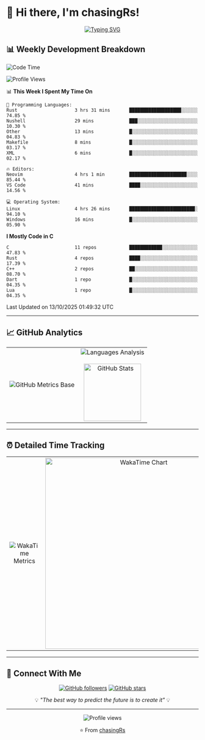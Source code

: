 # 👋 Hi there, I'm chasingRs!

<div align="center">
  
  [![Typing SVG](https://readme-typing-svg.herokuapp.com?font=Fira+Code&pause=1000&color=2E8B57&center=true&vCenter=true&width=435&lines=Welcome+to+my+GitHub+Profile!;Passionate+Developer;Always+Learning+Something+New)](https://git.io/typing-svg)
  
</div>

## 📊 Weekly Development Breakdown

<!--START_SECTION:waka-->
![Code Time](http://img.shields.io/badge/Code%20Time-646%20hrs%2028%20mins-blue)

![Profile Views](http://img.shields.io/badge/Profile%20Views-1-blue)

📊 **This Week I Spent My Time On** 

```text
💬 Programming Languages: 
Rust                     3 hrs 31 mins       ███████████████████░░░░░░   74.85 % 
Nushell                  29 mins             ███░░░░░░░░░░░░░░░░░░░░░░   10.30 % 
Other                    13 mins             █░░░░░░░░░░░░░░░░░░░░░░░░   04.83 % 
Makefile                 8 mins              █░░░░░░░░░░░░░░░░░░░░░░░░   03.17 % 
XML                      6 mins              █░░░░░░░░░░░░░░░░░░░░░░░░   02.17 % 

🔥 Editors: 
Neovim                   4 hrs 1 min         █████████████████████░░░░   85.44 % 
VS Code                  41 mins             ████░░░░░░░░░░░░░░░░░░░░░   14.56 % 

💻 Operating System: 
Linux                    4 hrs 26 mins       ████████████████████████░   94.10 % 
Windows                  16 mins             █░░░░░░░░░░░░░░░░░░░░░░░░   05.90 % 
```

**I Mostly Code in C** 

```text
C                        11 repos            ████████████░░░░░░░░░░░░░   47.83 % 
Rust                     4 repos             ████░░░░░░░░░░░░░░░░░░░░░   17.39 % 
C++                      2 repos             ██░░░░░░░░░░░░░░░░░░░░░░░   08.70 % 
Dart                     1 repo              █░░░░░░░░░░░░░░░░░░░░░░░░   04.35 % 
Lua                      1 repo              █░░░░░░░░░░░░░░░░░░░░░░░░   04.35 % 
```




 Last Updated on 13/10/2025 01:49:32 UTC
<!--END_SECTION:waka-->

---

## 📈 GitHub Analytics

<div align="center">
  
<table>
  <tr>
    <td align="center">
      <img src="https://cdn.jsdelivr.net/gh/PongKJ/PongKJ/github-metrics/base.svg" alt="GitHub Metrics Base"/>
    </td>
    <td align="center">
      <img src="https://cdn.jsdelivr.net/gh/PongKJ/PongKJ/github-metrics/languages.indepth.svg" alt="Languages Analysis" />
      <br><br>
      <img height="150px" src="https://github-readme-stats-git-masterrstaa-rickstaa.vercel.app/api?username=PongKJ&hide_border=true&show_icons=true&include_all_commits=true&line_height=21&text_color=000&icon_color=000&theme=graywhite" alt="GitHub Stats" />
    </td>
  </tr>
</table>

</div>

---

## ⏰ Detailed Time Tracking

<div align="center">
  
<table>
  <tr>
    <td align="center">
      <img src="https://cdn.jsdelivr.net/gh/PongKJ/PongKJ/github-metrics/wakatime.svg" alt="WakaTime Metrics" />
    </td>
    <td align="center">
      <img src="https://wakatime.com/share/@PongKJ/fb6b71c6-d171-495f-a7b4-eae1c915ea3c.svg" width="500" alt="WakaTime Chart"/>
    </td>
  </tr>
</table>
  
</div>

---

## 🤝 Connect With Me

<div align="center">
  
[![GitHub followers](https://img.shields.io/github/followers/chasingRs?label=Follow&style=social)](https://github.com/chasingRs)
[![GitHub stars](https://img.shields.io/github/stars/chasingRs?label=Stars&style=social)](https://github.com/chasingRs)

</div>

<div align="center">
  
  💡 *"The best way to predict the future is to create it"* 💡
  
</div>

---

<div align="center">
  
  ![Profile views](https://komarev.com/ghpvc/?username=chasingRs&color=green&style=flat-square)
  
  ⭐ From [chasingRs](https://github.com/chasingRs)
  
</div>
